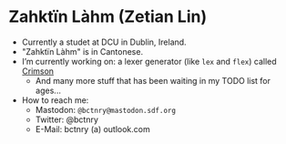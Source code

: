 # Zahktïn Làhm (Zetian Lin)

- Currently a studet at DCU in Dublin, Ireland.
- "Zahktïn Làhm" is in Cantonese.
- I’m currently working on: a lexer generator (like `lex` and `flex`) called [Crimson](https://github.com/bctnry/Crimson)
  + And many more stuff that has been waiting in my TODO list for ages...
- How to reach me:
  + Mastodon: `@bctnry@mastodon.sdf.org`
  + Twitter: @bctnry
  + E-Mail: bctnry (a) outlook.com

<!--
**bctnry/bctnry** is a ✨ _special_ ✨ repository because its `README.md` (this file) appears on your GitHub profile.

Here are some ideas to get you started:

- 🔭 I’m currently working on ...
- 🌱 I’m currently learning ...
- 👯 I’m looking to collaborate on ...
- 🤔 I’m looking for help with ...
- 💬 Ask me about ...
- 📫 How to reach me: ...
- 😄 Pronouns: ...
- ⚡ Fun fact: ...
-->
